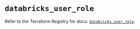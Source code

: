 # `databricks_user_role`

Refer to the Terraform Registry for docs: [`databricks_user_role`](https://registry.terraform.io/providers/databricks/databricks/1.74.0/docs/resources/user_role).

